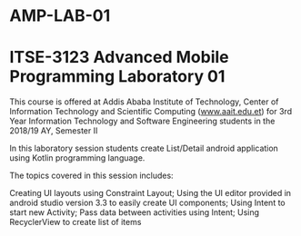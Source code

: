 # AMP-LAB-01
# ITSE-3123 Advanced Mobile Programming Laboratory 01

This course is offered at Addis Ababa Institute of Technology, Center of Information Technology and Scientific Computing (www.aait.edu.et) for 3rd Year Information Technology and Software Engineering students in the 2018/19 AY, Semester II

In this laboratory session students create List/Detail android application using Kotlin programming language.

The topics covered in this session includes:

Creating UI layouts using Constraint Layout; Using the UI editor provided in android studio version 3.3 to easily create UI components; Using Intent to start new Activity; Pass data between activities using Intent; Using RecyclerView to create list of items
